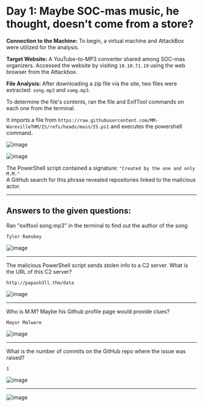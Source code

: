 # Day 1: Maybe SOC-mas music, he thought, doesn't come from a store?

**Connection to the Machine:**
To begin, a virtual machine and AttackBox were utilized for the analysis.

**Target Website:**
A YouTube-to-MP3 converter shared among SOC-mas organizers. Accessed the website by visiting `10.10.71.19` using the web browser from the Attackbox.

**File Analysis:**
After downloading a zip file via the site, two files were extracted: `song.mp3` and `somg.mp3`.

To determine the file's contents, ran the file and ExifTool commands on each one from the terminal.

It imports a file from `https://raw.githubusercontent.com/MM-WarevilleTHM/IS/refs/heads/main/IS.ps1` and executes the powershell command.

![image](https://github.com/user-attachments/assets/f511fa54-ea85-4a78-88fa-7e4e76f2adb4)

![image](https://github.com/user-attachments/assets/00ec68aa-6a7c-4e8f-a324-eee7815d1e33)

The PowerShell script contained a signature: `"Created by the one and only M.M."`  
A GitHub search for this phrase revealed repositories linked to the malicious actor.

---

## Answers to the given questions:

Ran "exiftool song.mp3" in the terminal to find out the author of the song

```
Tyler Ramsbey
```

![image](https://github.com/user-attachments/assets/7f5e1389-3542-4e81-b3bf-f9db61f9eb6d)

---

The malicious PowerShell script sends stolen info to a C2 server. What is the URL of this C2 server?

```
http://papash3ll.thm/data
```

![image](https://github.com/user-attachments/assets/5b6e260b-f521-4458-8fe0-b4f68ad66071)

---

Who is M.M? Maybe his Github profile page would provide clues?

```
Mayor Malware
```

![image](https://github.com/user-attachments/assets/c0d47c2a-96e7-4d92-a4b2-e8d192630dd7)

---

What is the number of commits on the GitHub repo where the issue was raised?

```
1
```

![image](https://github.com/user-attachments/assets/21baec77-11ca-4122-84ed-585bb6b2367f)

---

![image](https://github.com/user-attachments/assets/563ac91d-65f1-40bf-843b-5cfe9e285c8a)

